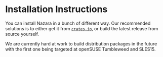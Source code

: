 # Installation Instructions

You can install Nazara in a bunch of different way.
Our recommended solutions is to either get it from [`crates.io`](https://crates.io/crates/nazara), or
build the latest release from source yourself.

We are currently hard at work to build distribution packages in the future with the first one being
targeted at openSUSE Tumbleweed and SLES15.
